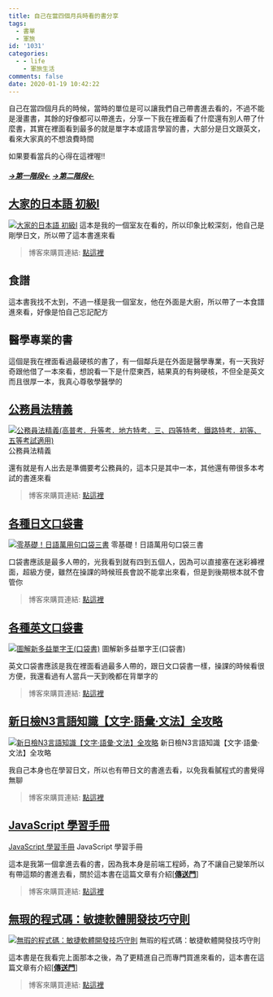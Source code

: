 ```yaml
---
title: 自己在當四個月兵時看的書分享
tags:
  - 書單
  - 軍旅
id: '1031'
categories:
  - - life
    - 軍旅生活
comments: false
date: 2020-01-19 10:42:22
---
```


自己在當四個月兵的時候，當時的單位是可以讓我們自己帶書進去看的，不過不能是漫畫書，其餘的好像都可以帶進去，分享一下我在裡面看了什麼還有別人帶了什麼書，其實在裡面看到最多的就是單字本或語言學習的書，大部分是日文跟英文，看來大家真的不想浪費時間

如果要看當兵的心得在這裡喔!!

##### [**_\->第一階段<-_**](https://blog.devcker.com/armytrainstep1/ "***->第一階段<-*** ") [**_\->第二階段<-_**](https://blog.devcker.com/armytrain2/ "***->第二階段<-***")

## [大家的日本語 初級Ⅰ](https://www.books.com.tw/exep/assp.php/kamix/products/0010692529?sloc=main&utm_source=kamix&utm_medium=ap-books&utm_content=recommend&utm_campaign=ap-202001 "大家的日本語 初級Ⅰ")

[![大家的日本語 初級Ⅰ](./f9032e206f1831bb3724267257148e5d-300x300.jpg)](https://www.books.com.tw/exep/assp.php/kamix/products/0010692529?sloc=main&utm_source=kamix&utm_medium=ap-books&utm_content=recommend&utm_campaign=ap-202001) 這本是我的一個室友在看的，所以印象比較深刻，他自己是剛學日文，所以帶了這本書進來看

> 博客來購買連結: [點這裡](https://www.books.com.tw/exep/assp.php/kamix/products/0010692529?sloc=main&utm_source=kamix&utm_medium=ap-books&utm_content=recommend&utm_campaign=ap-202001 "點這裡")

  

## 食譜

這本書我找不太到，不過一樣是我一個室友，他在外面是大廚，所以帶了一本食譜進來看，好像是怕自己忘記配方

## 醫學專業的書

這個是我在裡面看過最硬核的書了，有一個鄰兵是在外面是醫學專業，有一天我好奇跟他借了一本來看，想說看一下是什麼東西，結果真的有夠硬核，不但全是英文而且很厚一本，我真心尊敬學醫學的

## [公務員法精義](https://www.books.com.tw/exep/assp.php/kamix/products/0010836482?sloc=main&utm_source=kamix&utm_medium=ap-books&utm_content=recommend&utm_campaign=ap-202001 "公務員法精義")

[![公務員法精義(高普考．升等考．地方特考．三、四等特考．鐵路特考．初等、五等考試適用)](./2015216260924b-300x300.jpg)](https://www.books.com.tw/exep/assp.php/kamix/products/0010836482?sloc=main&utm_source=kamix&utm_medium=ap-books&utm_content=recommend&utm_campaign=ap-202001) 公務員法精義

還有就是有人出去是準備要考公務員的，這本只是其中一本，其他還有帶很多本考試的書進來看

> 博客來購買連結: [點這裡](https://www.books.com.tw/exep/assp.php/kamix/products/0010836482?sloc=main&utm_source=kamix&utm_medium=ap-books&utm_content=recommend&utm_campaign=ap-202001 "點這裡")

## [各種日文口袋書](https://www.books.com.tw/exep/assp.php/kamix/products/0010725192?sloc=main&utm_source=kamix&utm_medium=ap-books&utm_content=recommend&utm_campaign=ap-202001 "零基礎！日語萬用句口袋三書")

[![零基礎！日語萬用句口袋三書](./getImage-1.jpg)](https://www.books.com.tw/exep/assp.php/kamix/products/0010725192?sloc=main&utm_source=kamix&utm_medium=ap-books&utm_content=recommend&utm_campaign=ap-202001) 零基礎！日語萬用句口袋三書

口袋書應該是最多人帶的，光我看到就有四到五個人，因為可以直接塞在迷彩褲裡面，超級方便，雖然在操課的時候班長會說不能拿出來看，但是到後期根本就不會管你

> 博客來購買連結: [點這裡](https://www.books.com.tw/exep/assp.php/kamix/products/0010725192?sloc=main&utm_source=kamix&utm_medium=ap-books&utm_content=recommend&utm_campaign=ap-202001 "點這裡")

## [各種英文口袋書](https://www.books.com.tw/exep/assp.php/kamix/products/0010590568?loc=P_asb_004&utm_source=kamix&utm_medium=ap-books&utm_content=recommend&utm_campaign=ap-202001 "各種英文口袋書")

[![圖解新多益單字王(口袋書)](./getImage-2.jpg)](https://www.books.com.tw/exep/assp.php/kamix/products/0010590568?loc=P_asb_004&utm_source=kamix&utm_medium=ap-books&utm_content=recommend&utm_campaign=ap-202001) 圖解新多益單字王(口袋書)

英文口袋書應該是我在裡面看過最多人帶的，跟日文口袋書一樣，操課的時候看很方便，我還看過有人當兵一天到晚都在背單字的

> 博客來購買連結: [點這裡](https://www.books.com.tw/exep/assp.php/kamix/products/0010590568?loc=P_asb_004&utm_source=kamix&utm_medium=ap-books&utm_content=recommend&utm_campaign=ap-202001 "點這裡")

## [新日檢N3言語知識【文字‧語彙‧文法】全攻略](https://www.books.com.tw/exep/assp.php/kamix/products/0010749593?sloc=main&utm_source=kamix&utm_medium=ap-books&utm_content=recommend&utm_campaign=ap-202001 "新日檢N3言語知識")

[![新日檢N3言語知識【文字‧語彙‧文法】全攻略](./索引.jpg)](https://www.books.com.tw/exep/assp.php/kamix/products/0010749593?sloc=main&utm_source=kamix&utm_medium=ap-books&utm_content=recommend&utm_campaign=ap-202001) 新日檢N3言語知識【文字‧語彙‧文法】全攻略

我自己本身也在學習日文，所以也有帶日文的書進去看，以免我看膩程式的書覺得無聊

> 博客來購買連結: [點這裡](https://www.books.com.tw/exep/assp.php/kamix/products/0010749593?sloc=main&utm_source=kamix&utm_medium=ap-books&utm_content=recommend&utm_campaign=ap-202001 "點這裡")

## [JavaScript 學習手冊](https://www.books.com.tw/exep/assp.php/kamix/products/0010736115?sloc=main&utm_source=kamix&utm_medium=ap-books&utm_content=recommend&utm_campaign=ap-202001 "JavaScript 學習手冊")

[JavaScript 學習手冊](./showLargeImage.html-217x300.png) JavaScript 學習手冊

這本是我第一個拿進去看的書，因為我本身是前端工程師，為了不讓自己變笨所以有帶這類的書進去看，關於這本書在這篇文章有介紹\[[**傳送門**](https://blog.devcker.com/frontend-book-list/ "**傳送門**")\]

> 博客來購買連結: [點這裡](https://www.books.com.tw/exep/assp.php/kamix/products/0010736115?sloc=main&utm_source=kamix&utm_medium=ap-books&utm_content=recommend&utm_campaign=ap-202001 "點這裡")

## [無瑕的程式碼：敏捷軟體開發技巧守則](https://www.books.com.tw/exep/assp.php/kamix/products/0010579897?sloc=main&utm_source=kamix&utm_medium=ap-books&utm_content=recommend&utm_campaign=ap-202001 "無瑕的程式碼：敏捷軟體開發技巧守則")

[![無瑕的程式碼：敏捷軟體開發技巧守則](./PG21334-214x300.jpg)](https://www.books.com.tw/exep/assp.php/kamix/products/0010579897?sloc=main&utm_source=kamix&utm_medium=ap-books&utm_content=recommend&utm_campaign=ap-202001) 無瑕的程式碼：敏捷軟體開發技巧守則

這本書是在我看完上面那本之後，為了更精進自己而專門買進來看的，這本書在這篇文章有介紹\[[**傳送門**](https://blog.devcker.com/frontend-book-list/ "**傳送門**")\]

> 博客來購買連結: [點這裡](https://www.books.com.tw/exep/assp.php/kamix/products/0010579897?sloc=main&utm_source=kamix&utm_medium=ap-books&utm_content=recommend&utm_campaign=ap-202001 "點這裡")
